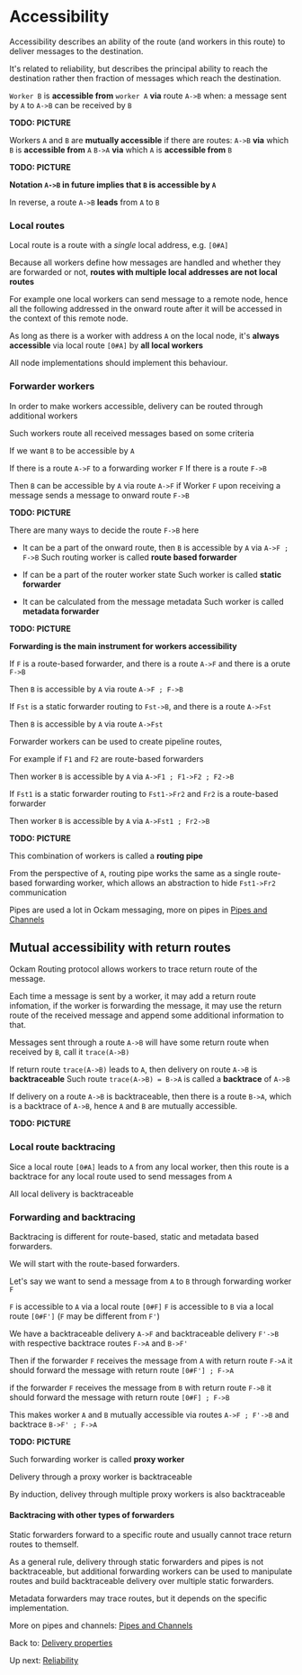 # Accessibility

Accessibility describes an ability of the route (and workers in this route) to deliver messages to the destination.

It's related to reliability, but describes the principal ability to reach the destination rather then fraction of messages which reach the destination.


`Worker B` is **accessible from** `worker A` **via** route `A->B` when:
a message sent by `A` to `A->B` can be received by `B`

**TODO: PICTURE**

Workers `A` and `B` are **mutually accessible** if there are routes:
`A->B` **via** which `B` is **accessible from** `A`
`B->A` **via** which `A` is **accessible from** `B`

**TODO: PICTURE**

**Notation `A->B` in future implies that `B` is accessible by `A`**

In reverse, a route `A->B` **leads** from `A` to `B`

### Local routes

Local route is a route with a *single* local address, e.g. `[0#A]`

Because all workers define how messages are handled
and whether they are forwarded or not,
**routes with multiple local addresses are not local routes**

For example one local workers can send message to a remote node,
hence all the following addressed in the onward route after it will
be accessed in the context of this remote node.

As long as there is a worker with address `A` on the local node,
it's **always accessible** via local route `[0#A]` by **all local workers**

All node implementations should implement this behaviour.


### Forwarder workers

In order to make workers accessible, delivery can be routed
through additional workers

Such workers route all received messages based on some criteria

If we want `B` to be accessible by `A`

If there is a route `A->F` to a forwarding worker `F`
If there is a route `F->B`

Then `B` can be accessible by `A` via route `A->F` if
Worker `F` upon receiving a message sends a message to onward route `F->B`

**TODO: PICTURE**

There are many ways to decide the route `F->B` here

- It can be a part of the onward route, then `B` is accessible by `A` via `A->F ; F->B`
  Such routing worker is called **route based forwarder**

- If can be a part of the router worker state
  Such worker is called **static forwarder**

- It can be calculated from the message metadata
  Such worker is called **metadata forwarder**

**TODO: PICTURE**

**Forwarding is the main instrument for workers accessibility**


If `F` is a route-based forwarder,
and there is a route `A->F`
and there is a orute `F->B`

Then `B` is accessible by `A` via route `A->F ; F->B`

If `Fst` is a static forwarder routing to `Fst->B`,
and there is a route `A->Fst`

Then `B` is accessible by `A` via route `A->Fst`


Forwarder workers can be used to create pipeline routes,

For example if `F1` and `F2` are route-based forwarders

Then worker `B` is accessible by `A` via `A->F1 ; F1->F2 ; F2->B`

If `Fst1` is a static forwarder routing to `Fst1->Fr2`
and `Fr2` is a route-based forwarder

Then worker `B` is accessible by `A` via `A->Fst1 ; Fr2->B`

**TODO: PICTURE**

This combination of workers is called a **routing pipe**

From the perspective of `A`, routing pipe works the same as a single route-based forwarding worker,
which allows an abstraction to hide `Fst1->Fr2` communication

Pipes are used a lot in Ockam messaging, more on pipes in [Pipes and Channels](./Pipes_Channels.md)

## Mutual accessibility with return routes

Ockam Routing protocol allows workers to trace return route of the message.

Each time a message is sent by a worker, it may add a return route infomation,
if the worker is forwarding the message,
it may use the return route of the received message
and append some additional information to that.

Messages sent through a route `A->B` will have some return route when received by `B`, call it `trace(A->B)`

If return route `trace(A->B)` leads to `A`, then delivery on route `A->B` is **backtraceable**
Such route `trace(A->B) = B->A` is called a **backtrace** of `A->B`

If delivery on a route `A->B` is backtraceable,
then there is a route `B->A`, which is a backtrace of `A->B`,
hence  `A` and `B` are mutually accessible.

**TODO: PICTURE**

### Local route backtracing

Sice a local route `[0#A]` leads to `A` from any local worker,
then this route is a backtrace for any local route used to send messages from `A`

All local delivery is backtraceable

### Forwarding and backtracing

Backtracing is different for route-based, static and metadata based forwarders.

We will start with the route-based forwarders.

Let's say we want to send a message from `A` to `B` through forwarding worker `F`

`F` is accessible to `A` via a local route `[0#F]`
`F` is accessible to `B` via a local route `[0#F']` (`F` may be different from `F'`)

We have a backtraceable delivery `A->F` and backtraceable delivery `F'->B` with respective
backtrace routes `F->A` and `B->F'`

Then
if the forwarder `F` receives the message from `A` with return route `F->A`
it should forward the message with return route `[0#F'] ; F->A`

if the forwarder `F` receives the message from `B` with return route `F->B`
it should forward the message with return route `[0#F] ; F->B`

This makes worker `A` and `B` mutually accessible via routes `A->F ; F'->B` and backtrace `B->F' ; F->A`

**TODO: PICTURE**

Such forwarding worker is called **proxy worker**

Delivery through a proxy worker is backtraceable

By induction, delivey through multiple proxy workers is also backtraceable


#### Backtracing with other types of forwarders

Static forwarders forward to a specific route and usually cannot trace return routes to themself.

As a general rule, delivery through static forwarders and pipes is not backtraceable,
but additional forwarding workers can be used to manipulate routes and build backtraceable delivery
over multiple static forwarders.


Metadata forwarders may trace routes, but it depends on the specific implementation.


More on pipes and channels: [Pipes and Channels](./Pipes_Channels.md)

Back to: [Delivery properties](Delivery.md)

Up next: [Reliability](Reliability.md)
